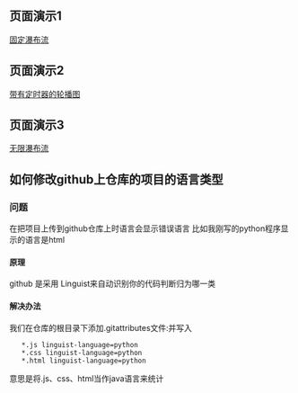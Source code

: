 ## 页面演示1
 [固定瀑布流](https://jokren.github.io/Javascript/固定列数瀑布流/固定列数瀑布流cype.html)

## 页面演示2
[带有定时器的轮播图](https://jokren.github.io/Javascript/带有定时器的轮播图/简单焦点图%20js.html)

## 页面演示3
[无限瀑布流](https://jokren.github.io/Javascript/无限流瀑布/Infinite.html)



## 如何修改github上仓库的项目的语言类型

### 问题
在把项目上传到github仓库上时语言会显示错误语言
比如我刚写的python程序显示的语言是html

#### 原理
github 是采用 Linguist来自动识别你的代码判断归为哪一类

#### 解决办法
我们在仓库的根目录下添加.gitattributes文件:并写入
```file
   *.js linguist-language=python
   *.css linguist-language=python
   *.html linguist-language=python
```
意思是将.js、css、html当作java语言来统计

